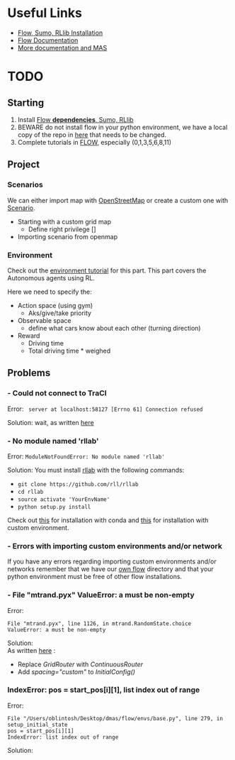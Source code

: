 # Useful Links

- [Flow, Sumo, RLlib Installation](https://flow.readthedocs.io/en/latest/flow_setup.html#local-installation-of-flow)
- [Flow Documentation](https://flow.readthedocs.io/en/latest/)
- [More documentation and MAS](https://flow-project.github.io/tutorial.html)

# TODO

## Starting

1. Install [Flow **dependencies**, Sumo, RLlib](https://flow.readthedocs.io/en/latest/flow_setup.html#local-installation-of-flow)
2. BEWARE do not install flow in your python environment, we have a local copy of the repo in [here](flow) that needs to be changed.
3. Complete tutorials in [FLOW](https://github.com/flow-project/flow/tree/master/tutorials), especially (0,1,3,5,6,8,11)

## Project

### Scenarios

We can either import map with [OpenStreetMap](https://github.com/flow-project/flow/blob/master/tutorials/tutorial06_osm.ipynb)
or create a custom one with [Scenario](https://github.com/flow-project/flow/blob/master/tutorials/tutorial05_scenarios.ipynb).
 
- Starting with a custom grid map
    - Define right privilege []
- Importing scenario from openmap

### Environment
Check out the [environment tutorial](https://github.com/flow-project/flow/blob/master/tutorials/tutorial08_environments.ipynb)
for this part. This part covers the Autonomous agents using RL.

Here we need to specify the:
- Action space (using gym)
    - Aks/give/take priority 
- Observable space
    - define what cars know about each other (turning direction)
- Reward
    - Driving time
    - Total driving time * weighed 
## Problems

### - Could not connect to TraCI

Error: ` server at localhost:58127 [Errno 61] Connection refused`

Solution: wait, as written [here](https://stackoverflow.com/questions/40362275/using-sumo-and-traci-could-not-connect-to-traci-server-61)

### - No module named 'rllab'

Error: `ModuleNotFoundError: No module named 'rllab'`

Solution: You must install [rllab](https://github.com/rll/rllab) with the following commands:

- `git clone https://github.com/rll/rllab`
- `cd rllab`
- `source activate 'YourEnvName'`
- `python setup.py install`

Check out [this](https://gist.github.com/yuanzhaoYZ/15bb640e1751da163d6a01675d54825f) for installation with conda
and [this](https://rllab.readthedocs.io/en/latest/user/installation.html) for installation with custom environment.

### - Errors with importing custom environments and/or network

If you have any errors regarding importing custom environments and/or networks remember that we have our 
[own flow](flow) directory and that your python environment must be free of other flow installations.

### - File "mtrand.pyx" ValueError: a must be non-empty

Error:
```
File "mtrand.pyx", line 1126, in mtrand.RandomState.choice
ValueError: a must be non-empty
```

Solution:  
As written [here](https://stackoverflow.com/questions/57069566/when-test-the-grid-scenario-there-is-an-valueerror) :
- Replace _GridRouter_ with _ContinuousRouter_
- Add _spacing="custom"_ to _InitialConfig()_


###  IndexError:  pos = start_pos[i][1], list index out of range

Error:
```  
File "/Users/oblintosh/Desktop/dmas/flow/envs/base.py", line 279, in setup_initial_state
pos = start_pos[i][1]
IndexError: list index out of range
```

Solution: 